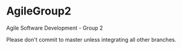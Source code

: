 # AgileGroup2
Agile Software Development - Group 2

Please don't commit to master unless integrating all other branches.
